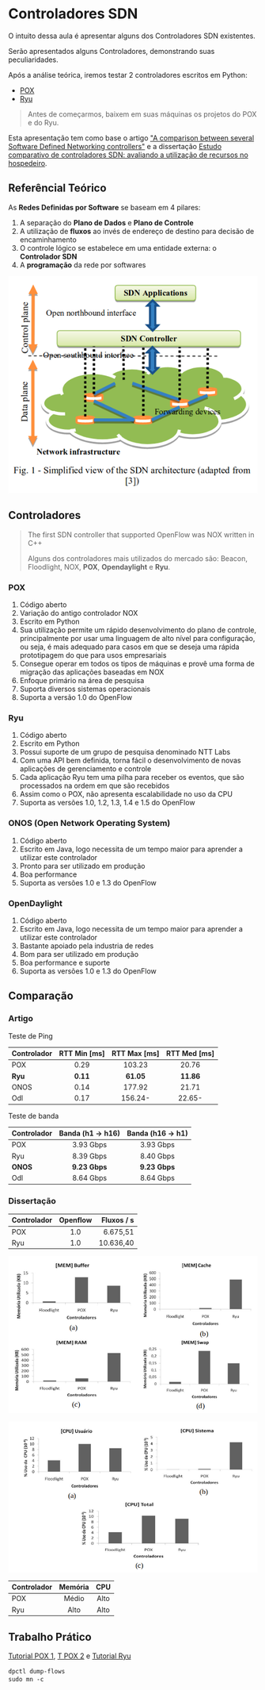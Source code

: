 
# Controladores SDN

O intuito dessa aula é apresentar alguns dos Controladores SDN existentes.

Serão apresentados alguns Controladores, demonstrando suas peculiaridades.

Após a análise teórica, iremos testar 2 controladores escritos em Python:

- [POX](https://github.com/noxrepo/pox)
- [Ryu](https://github.com/osrg/ryu)

> Antes de começarmos, baixem em suas máquinas os projetos do POX e do Ryu.

Esta apresentação tem como base o artigo
["A comparison between several Software Defined Networking controllers"](https://ieeexplore.ieee.org/document/7357774/) e a dissertação [Estudo comparativo de controladores SDN: avaliando a utilização de recursos no hospedeiro](https://repositorio.ufpe.br/bitstream/123456789/16782/1/DISSERTA%c3%87%c3%83O%20Igor%20Marcel%20Leal%20de%20Morais.pdf).


## Referêncial Teórico

As **Redes Definidas por Software** se baseam em 4 pilares:

1. A separação do **Plano de Dados** e **Plano de Controle**
2. A utilização de **fluxos** ao invés de endereço de destino para decisão de encaminhamento
3. O controle lógico se estabelece em uma entidade externa: o **Controlador SDN**
4. A **programação** da rede por softwares

![Visão simplificada da arquitetura SDN](images/sdn1.png)

## Controladores

<!-- POX, Ryu, ONOS, OpenDaylight -->

> The  first  SDN  controller  that supported OpenFlow  was  NOX written in C++
>
> Alguns dos controladores mais utilizados do mercado são: Beacon, Floodlight, NOX, **POX**, **Opendaylight** e **Ryu**.

### POX

1. Código aberto
2. Variação do antigo controlador NOX
3. Escrito em Python
4. Sua utilização permite um rápido desenvolvimento do plano de controle, principalmente por usar uma linguagem de alto nível para configuração, ou seja, é mais adequado para casos em que se deseja uma rápida prototipagem do que para usos empresariais
5. Consegue operar em todos os tipos de máquinas e provê uma forma de migração das aplicações baseadas em NOX
6. Enfoque primário na área de pesquisa
7. Suporta diversos sistemas operacionais
8. Suporta a versão 1.0 do OpenFlow

### Ryu

1. Código aberto
2. Escrito em Python
3. Possui suporte de um grupo de pesquisa denominado NTT Labs
4. Com uma API bem definida, torna fácil o desenvolvimento de novas aplicações de gerenciamento e controle
5. Cada aplicação Ryu tem uma pilha para receber os eventos, que são processados na ordem em que são recebidos
6. Assim como o POX, não apresenta escalabilidade no uso da CPU
7. Suporta as versões 1.0, 1.2, 1.3, 1.4 e 1.5 do OpenFlow

### ONOS (Open Network Operating System)

1. Código aberto
2. Escrito em Java, logo necessita de um tempo maior para aprender a utilizar este controlador
3. Pronto para ser utilizado em produção
4. Boa performance
5. Suporta as versões 1.0 e 1.3 do OpenFlow

### OpenDaylight

1. Código aberto
2. Escrito em Java, logo necessita de um tempo maior para aprender a utilizar este controlador
3. Bastante apoiado pela industria de redes
4. Bom para ser utilizado em produção
5. Boa performance e suporte
5. Suporta as versões 1.0 e 1.3 do OpenFlow

## Comparação

### Artigo

Teste de Ping

Controlador | RTT Min [ms] | RTT Max [ms] | RTT Med [ms]
:-- | :-: | :-: | :-:
POX | 0.29 | 103.23 | 20.76
**Ryu** | **0.11** | **61.05** | **11.86**
ONOS | 0.14 | 177.92 | 21.71
Odl | 0.17 | 156.24- | 22.65-

Teste de banda

Controlador | Banda (h1 -> h16) | Banda (h16 -> h1)
:-- | :-: | :-:
POX | 3.93 Gbps | 3.93 Gbps
Ryu | 8.39 Gbps | 8.40 Gbps
**ONOS** | **9.23 Gbps** | **9.23 Gbps**
Odl | 8.64 Gbps | 8.64 Gbps

### Dissertação

| Controlador | Openflow | Fluxos / s |
:-- | :-: | --:
POX | 1.0 | 6.675,51
Ryu | 1.0 | 10.636,40

![Comparação do uso de Memória entre POX e Ryu](images/mem_pox-ryu.png)

![Comparação do uso da CPU entre POX e Ryu](images/cpu_pox-ryu.png)

Controlador | Memória | CPU
:-- | :-: | :-:
POX | Médio | Alto
Ryu | Alto | Alto

## Trabalho Prático

[Tutorial POX 1](https://github.com/mininet/openflow-tutorial/wiki/Create-a-Learning-Switch), [T POX 2](pld.cs.luc.edu/courses/netmgmt/sum17/notes/mininet_and_pox.html)
 e [Tutorial Ryu](https://github.com/osrg/ryu/wiki/OpenFlow_Tutorial)

    dpctl dump-flows
    sudo mn -c
